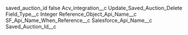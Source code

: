 <?xml version="1.0" encoding="UTF-8"?>
<CustomMetadata xmlns="http://soap.sforce.com/2006/04/metadata" xmlns:xsi="http://www.w3.org/2001/XMLSchema-instance" xmlns:xsd="http://www.w3.org/2001/XMLSchema">
    <label>saved_auction_id</label>
    <protected>false</protected>
    <values>
        <field>Acv_integration__c</field>
        <value xsi:type="xsd:string">Update_Saved_Auction_Delete</value>
    </values>
    <values>
        <field>Field_Type__c</field>
        <value xsi:type="xsd:string">Integer</value>
    </values>
    <values>
        <field>Reference_Object_Api_Name__c</field>
        <value xsi:nil="true"/>
    </values>
    <values>
        <field>SF_Api_Name_When_Reference__c</field>
        <value xsi:nil="true"/>
    </values>
    <values>
        <field>Salesforce_Api_Name__c</field>
        <value xsi:type="xsd:string">Saved_Auction_Id__c</value>
    </values>
</CustomMetadata>
